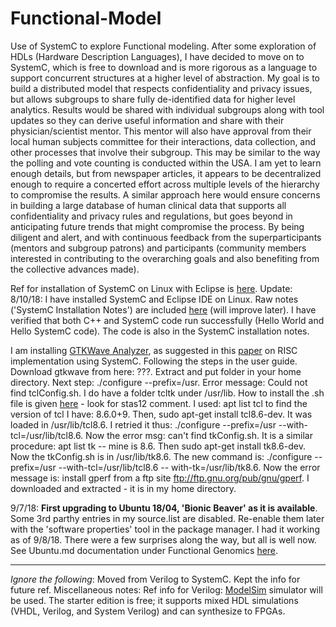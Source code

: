 # Functional-Model
Use of SystemC to explore Functional modeling.
After some exploration of HDLs (Hardware Description Languages), I have decided to move on to SystemC, which is free to download and is more rigorous as a language to support concurrent structures at a higher level of abstraction. My goal is to build a distributed model that respects confidentiality and privacy issues, but allows subgroups to share fully de-identified data for higher level analytics. Results would be shared with individual subgroups along with tool updates so they can derive useful information and share with their physician/scientist mentor. This mentor will also have approval from their local human subjects committee for their interactions, data collection, and other processes that involve their subgroup. This may be similar to the way the polling and vote counting is conducted within the USA. I am yet to learn enough details, but from newspaper articles, it appears to  be decentralized enough to require a concerted effort across multiple levels of the hierarchy to compromise the results. A similar approach here would ensure concerns in building a large database of human clinical data that supports all confidentiality and privacy rules and regulations, but goes beyond in anticipating future trends that might compromise the process. By being diligent and alert, and with continuous feedback from the superparticipants (mentors and subgroup patrons) and participants (community members interested in contributing to the overarching goals and also benefiting from the collective advances made). 

Ref for installation of SystemC on Linux with Eclipse is [here](http://euinovation.blogspot.com/2016/02/systemc-development-of-eclipse-on-linux.html).
Update: 8/10/18: I have installed SystemC and Eclipse IDE on Linux. Raw notes ('SystemC Installation Notes') are included [here](https://github.com/shankar4/Functional-Model/blob/master/SystemC%20Installation%20Notes) (will improve later). I have verified that both C++ and SystemC code run successfully (Hello World and Hello SystemC code). The code is also in the SystemC installation notes. 

I am installing [GTKWave Analyzer](http://gtkwave.sourceforge.net/gtkwave.pdf), as suggested in this [paper](http://www.ijcst.com/vol24/2/mitesh.pdf) on RISC implementation using SystemC. Following the steps in the user guide. Download gtkwave from here: ???. Extract and put folder in your home directory. Next step: ./configure --prefix=/usr. Error message: Could not find tclConfig.sh. I do have a folder tcltk under /usr/lib. How to install the .sh file is given [here](https://www.linuxquestions.org/questions/linux-newbie-8/where-can-i-find-tclconfig-sh-207239/) - look for stas12 comment. I used: apt list tcl to find the version of tcl I have: 8.6.0+9. Then, sudo apt-get install tcl8.6-dev. It was loaded in /usr/lib/tcl8.6. I retried it thus: ./configure --prefix=/usr --with-tcl=/usr/lib/tcl8.6. Now the error msg:  can't find tkConfig.sh. It is a similar procedure: apt list tk -- mine is 8.6. Then sudo apt-get install tk8.6-dev. Now the tkConfig.sh is in /usr/lib/tk8.6. The new command is: ./configure --prefix=/usr --with-tcl=/usr/lib/tcl8.6 -- with-tk=/usr/lib/tk8.6. Now the error message is: install gperf from a ftp site  ftp://ftp.gnu.org/pub/gnu/gperf. I downloaded and extracted - it is in my home directory. 

9/7/18: **First upgrading to Ubuntu 18/04, 'Bionic Beaver' as it is available**. Some 3rd parthy entries in my source.list are disabled. Re-enable them later with the 'software properties' tool in the package manager. I had it working as of 9/8/18. There were a few surprises along the way, but all is well now. See Ubuntu.md documentation under Functional Genomics [here](https://github.com/shankar4/Functional-Genomics/blob/master/Tools/Ubuntu.md).

------------------------------------------------------------------------------------------------------
*Ignore the following*: Moved from Verilog to SystemC. Kept the info for future ref. 
Miscellaneous notes:
Ref info for Verilog: [ModelSim](https://www.altera.com/products/design-software/model---simulation/modelsim-altera-software.html) simulator will be used. The starter edition is free; it supports mixed HDL simulations (VHDL, Verilog, and System Verilog) and can synthesize to FPGAs. 
